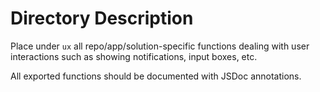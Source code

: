 # Directory Description

Place under `ux` all repo/app/solution-specific functions dealing with user interactions such as showing notifications, input boxes, etc.

All exported functions should be documented with JSDoc annotations.
